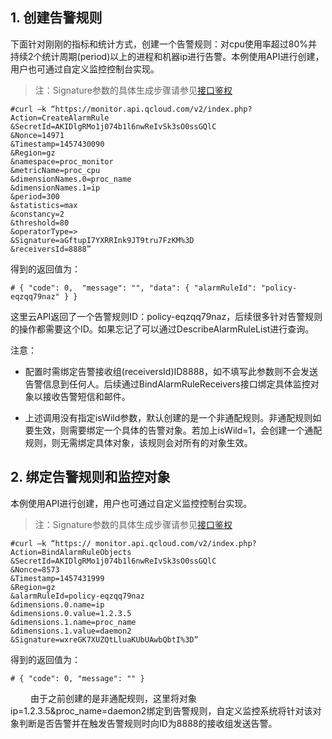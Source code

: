 ## 1. 创建告警规则

下面针对刚刚的指标和统计方式，创建一个告警规则：对cpu使用率超过80%并持续2个统计周期(period)以上的进程和机器ip进行告警。本例使用API进行创建，用户也可通过自定义监控控制台实现。

>注：Signature参数的具体生成步骤请参见[接口鉴权](https://www.qcloud.com/doc/api/255/4278)

```
#curl –k “https://monitor.api.qcloud.com/v2/index.php?Action=CreateAlarmRule
&SecretId=AKIDlgRMo1j074b1l6nwReIvSk3sO0ssGQlC
&Nonce=14971
&Timestamp=1457430090
&Region=gz
&namespace=proc_monitor
&metricName=proc_cpu
&dimensionNames.0=proc_name
&dimensionNames.1=ip
&period=300
&statistics=max
&constancy=2
&threshold=80
&operatorType=>
&Signature=aGftupI7YXRRInk9JT9tru7FzKM%3D
&receiversId=8888”
```
得到的返回值为：

```
# { "code": 0,  "message": "", "data": { "alarmRuleId": "policy-eqzqq79naz" } }
```

这里云API返回了一个告警规则ID：policy-eqzqq79naz，后续很多针对告警规则的操作都需要这个ID。如果忘记了可以通过DescribeAlarmRuleList进行查询。

注意：

- 配置时需绑定告警接收组(receiversId)ID8888，如不填写此参数则不会发送告警信息到任何人。后续通过BindAlarmRuleReceivers接口绑定具体监控对象以接收告警短信和邮件。

- 上述调用没有指定isWild参数，默认创建的是一个非通配规则。非通配规则如要生效，则需要绑定一个具体的告警对象。若加上isWild=1，会创建一个通配规则，则无需绑定具体对象，该规则会对所有的对象生效。

## 2. 绑定告警规则和监控对象
本例使用API进行创建，用户也可通过自定义监控控制台实现。

>注：Signature参数的具体生成步骤请参见[接口鉴权](https://www.qcloud.com/doc/api/255/4278)

```
#curl –k “https:// monitor.api.qcloud.com/v2/index.php?Action=BindAlarmRuleObjects
&SecretId=AKIDlgRMo1j074b1l6nwReIvSk3sO0ssGQlC
&Nonce=8573
&Timestamp=1457431999
&Region=gz
&alarmRuleId=policy-eqzqq79naz
&dimensions.0.name=ip
&dimensions.0.value=1.2.3.5
&dimensions.1.name=proc_name
&dimensions.1.value=daemon2
&Signature=wxreGK7XUZQtLluaKUbUAwbQbtI%3D”
```

得到的返回值为：

```
# { "code": 0, "message": "" }
```
　　
由于之前创建的是非通配规则，这里将对象ip=1.2.3.5&proc_name=daemon2绑定到告警规则，自定义监控系统将针对该对象判断是否告警并在触发告警规则时向ID为8888的接收组发送告警。


